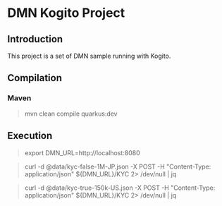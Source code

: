 
# DMN Kogito Project

## Introduction

This project is a set of DMN sample running with Kogito.

## Compilation

### Maven

>  mvn clean compile quarkus:dev

## Execution

> export DMN_URL=http://localhost:8080

> curl -d @data/kyc-false-1M-JP.json -X POST -H "Content-Type: application/json"  ${DMN_URL}/KYC   2> /dev/null | jq 

> curl -d @data/kyc-true-150k-US.json -X POST -H "Content-Type: application/json"  ${DMN_URL}/KYC   2> /dev/null | jq 
